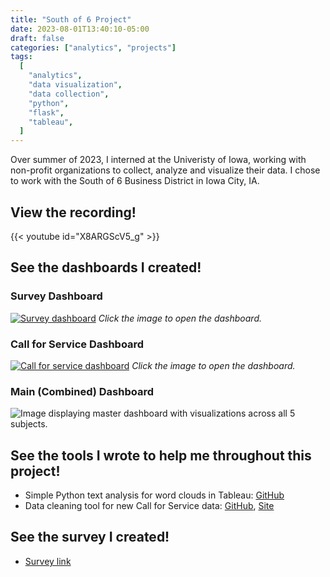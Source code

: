 ```yaml
---
title: "South of 6 Project"
date: 2023-08-01T13:40:10-05:00
draft: false
categories: ["analytics", "projects"]
tags:
  [
    "analytics",
    "data visualization",
    "data collection",
    "python",
    "flask",
    "tableau",
  ]
---
```


Over summer of 2023, I interned at the Univeristy of Iowa, working with non-profit organizations to collect, analyze and visualize their data. I chose to work with the South of 6 Business District in Iowa City, IA.

## View the recording!

{{< youtube id="X8ARGScV5_g" >}}

## See the dashboards I created!

### Survey Dashboard

[![Survey dashboard](survey.png)](https://public.tableau.com/views/Southof6BusinessImpactSurvey/Dashboard1?:language=en-US&publish=yes&:display_count=n&:origin=viz_share_link)
_Click the image to open the dashboard._

### Call for Service Dashboard

[![Call for service dashboard](call-for-service.png)](https://public.tableau.com/app/profile/alexander.leitzke/viz/Southof6CallforService/CallforServiceDashboard)
_Click the image to open the dashboard._

### Main (Combined) Dashboard

![Image displaying master dashboard with visualizations across all 5 subjects.](master-dashboard.png)

## See the tools I wrote to help me throughout this project!

- Simple Python text analysis for word clouds in Tableau: [GitHub](https://github.com/ajleitzke/So6-Survey-Text-Analysis)
- Data cleaning tool for new Call for Service data: [GitHub](https://github.com/ajleitzke/So6DataClean), [Site](https://ajleitzke.pythonanywhere.com/)

## See the survey I created!

- [Survey link](https://drive.google.com/file/d/15ikaZzSTloRnV_5X1pkX1M5n13Nlr82r/view?usp=sharing)
